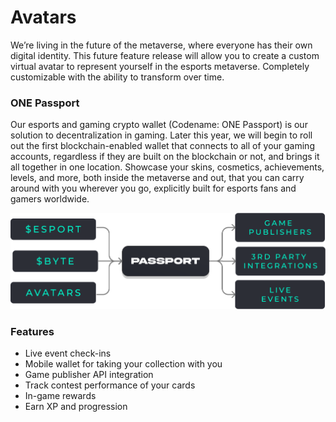 # Avatars

We’re living in the future of the metaverse, where everyone has their own digital identity. This future feature release will allow you to create a custom virtual avatar to represent yourself in the esports metaverse. Completely customizable with the ability to transform over time.

### ONE Passport

Our esports and gaming crypto wallet (Codename: ONE Passport) is our solution to decentralization in gaming. Later this year, we will begin to roll out the first blockchain-enabled wallet that connects to all of your gaming accounts, regardless if they are built on the blockchain or not, and brings it all together in one location. Showcase your skins, cosmetics, achievements, levels, and more, both inside the metaverse and out, that you can carry around with you wherever you go, explicitly built for esports fans and gamers worldwide.&#x20;

![](../.gitbook/assets/Passport.png)

### **Features** <a href="#features" id="features"></a>

* Live event check-ins
* Mobile wallet for taking your collection with you
* Game publisher API integration
* Track contest performance of your cards
* In-game rewards
* Earn XP and progression
